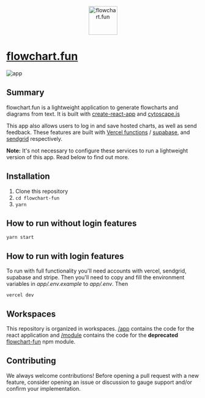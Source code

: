 <p align="center">
 
 <img src="https://github.com/tone-row/flowchart-fun/blob/main/app/public/apple-touch-icon.png?raw=true" width="75" alt="flowchart.fun">
</p>

<h1><a href="https://flowchart.fun/">flowchart.fun</a></h1>

![app](https://github.com/tone-row/flowchart-fun/blob/main/app.png?raw=true)

## Summary

flowchart.fun is a lightweight application to generate flowcharts and diagrams from text. It is built with [create-react-app](https://github.com/facebook/create-react-app) and [cytoscape.js](https://github.com/cytoscape/cytoscape.js)

This app also allows users to log in and save hosted charts, as well as send feedback. These features are built with [Vercel functions](https://vercel.com/docs/concepts/functions/introduction) / [supabase](https://supabase.io/), and [sendgrid](https://sendgrid.com/) respectively.

**Note:** It's not necessary to configure these services to run a lightweight version of this app. Read below to find out more.

## Installation

1. Clone this repository
1. `cd flowchart-fun`
1. `yarn`

## How to run without login features

`yarn start`

## How to run with login features

To run with full functionality you'll need accounts with vercel, sendgrid, supabase and stripe. Then you'll need to copy and fill the environment variables in _app/.env.example_ to _app/.env_. Then

`vercel dev`

## Workspaces

This repository is organized in workspaces. [/app](/app) contains the code for the react application and [/module](/module) contains the code for the **deprecated** [flowchart-fun](https://www.npmjs.com/package/flowchart-fun) npm module.

## Contributing

We always welcome contributions! Before opening a pull request with a new feature, consider opening an issue or discussion to gauge support and/or confirm your implementation.
